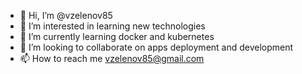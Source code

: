 - 👋 Hi, I’m @vzelenov85
- 👀 I’m interested in learning new technologies
- 🌱 I’m currently learning docker and kubernetes
- 💞️ I’m looking to collaborate on apps deployment and development
- 📫 How to reach me vzelenov85@gmail.com

<!---
vzelenov85/vzelenov85 is a ✨ special ✨ repository because its `README.md` (this file) appears on your GitHub profile.
You can click the Preview link to take a look at your changes.
--->
